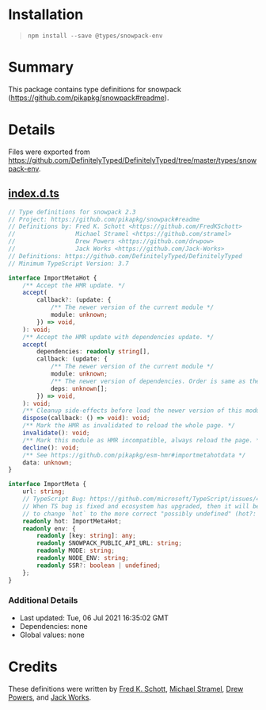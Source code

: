 # Installation
> `npm install --save @types/snowpack-env`

# Summary
This package contains type definitions for snowpack (https://github.com/pikapkg/snowpack#readme).

# Details
Files were exported from https://github.com/DefinitelyTyped/DefinitelyTyped/tree/master/types/snowpack-env.
## [index.d.ts](https://github.com/DefinitelyTyped/DefinitelyTyped/tree/master/types/snowpack-env/index.d.ts)
````ts
// Type definitions for snowpack 2.3
// Project: https://github.com/pikapkg/snowpack#readme
// Definitions by: Fred K. Schott <https://github.com/FredKSchott>
//                 Michael Stramel <https://github.com/stramel>
//                 Drew Powers <https://github.com/drwpow>
//                 Jack Works <https://github.com/Jack-Works>
// Definitions: https://github.com/DefinitelyTyped/DefinitelyTyped
// Minimum TypeScript Version: 3.7

interface ImportMetaHot {
    /** Accept the HMR update. */
    accept(
        callback?: (update: {
            /** The newer version of the current module */
            module: unknown;
        }) => void,
    ): void;
    /** Accept the HMR update with dependencies update. */
    accept(
        dependencies: readonly string[],
        callback: (update: {
            /** The newer version of the current module */
            module: unknown;
            /** The newer version of dependencies. Order is same as the first argument. */
            deps: unknown[];
        }) => void,
    ): void;
    /** Cleanup side-effects before load the newer version of this module. */
    dispose(callback: () => void): void;
    /** Mark the HMR as invalidated to reload the whole page. */
    invalidate(): void;
    /** Mark this module as HMR incompatible, always reload the page. */
    decline(): void;
    /** See https://github.com/pikapkg/esm-hmr#importmetahotdata */
    data: unknown;
}

interface ImportMeta {
    url: string;
    // TypeScript Bug: https://github.com/microsoft/TypeScript/issues/41468
    // When TS bug is fixed and ecosystem has upgraded, then it will be safe
    // to change `hot` to the more correct "possibly undefined" (hot?: ...).
    readonly hot: ImportMetaHot;
    readonly env: {
        readonly [key: string]: any;
        readonly SNOWPACK_PUBLIC_API_URL: string;
        readonly MODE: string;
        readonly NODE_ENV: string;
        readonly SSR?: boolean | undefined;
    };
}

````

### Additional Details
 * Last updated: Tue, 06 Jul 2021 16:35:02 GMT
 * Dependencies: none
 * Global values: none

# Credits
These definitions were written by [Fred K. Schott](https://github.com/FredKSchott), [Michael Stramel](https://github.com/stramel), [Drew Powers](https://github.com/drwpow), and [Jack Works](https://github.com/Jack-Works).
